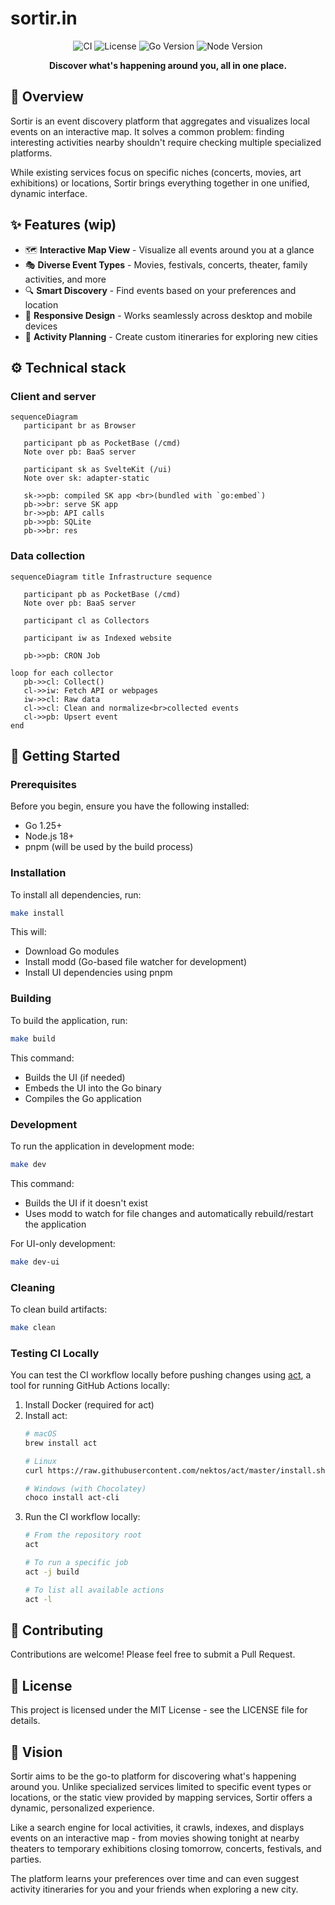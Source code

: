 # sortir.in

<div align="center">

![CI](https://github.com/username/sortir.in/actions/workflows/ci.yml/badge.svg)
![License](https://img.shields.io/badge/license-MIT-blue.svg)
![Go Version](https://img.shields.io/badge/go-1.25%2B-00ADD8.svg)
![Node Version](https://img.shields.io/badge/node-18%2B-brightgreen.svg)

**Discover what's happening around you, all in one place.**

</div>

## 🌟 Overview

Sortir is an event discovery platform that aggregates and visualizes local events on an interactive map. It solves a common problem: finding interesting activities nearby shouldn't require checking multiple specialized platforms.

While existing services focus on specific niches (concerts, movies, art exhibitions) or locations, Sortir brings everything together in one unified, dynamic interface.

## ✨ Features (wip)

- 🗺️ **Interactive Map View** - Visualize all events around you at a glance
- 🎭 **Diverse Event Types** - Movies, festivals, concerts, theater, family activities, and more
- 🔍 **Smart Discovery** - Find events based on your preferences and location
- 📱 **Responsive Design** - Works seamlessly across desktop and mobile devices
- 🧭 **Activity Planning** - Create custom itineraries for exploring new cities

## ⚙️ Technical stack

### Client and server
```mermaid
sequenceDiagram
   participant br as Browser

   participant pb as PocketBase (/cmd)
   Note over pb: BaaS server

   participant sk as SvelteKit (/ui)
   Note over sk: adapter-static

   sk->>pb: compiled SK app <br>(bundled with `go:embed`)
   pb->>br: serve SK app
   br->>pb: API calls
   pb->>pb: SQLite
   pb->>br: res
```

### Data collection
```mermaid
sequenceDiagram title Infrastructure sequence

   participant pb as PocketBase (/cmd)
   Note over pb: BaaS server

   participant cl as Collectors

   participant iw as Indexed website

   pb->>pb: CRON Job

loop for each collector
   pb->>cl: Collect()
   cl->>iw: Fetch API or webpages
   iw->>cl: Raw data
   cl->>cl: Clean and normalize<br>collected events
   cl->>pb: Upsert event
end
```

## 🚀 Getting Started

### Prerequisites

Before you begin, ensure you have the following installed:
- Go 1.25+
- Node.js 18+
- pnpm (will be used by the build process)

### Installation

To install all dependencies, run:

```bash
make install
```

This will:
- Download Go modules
- Install modd (Go-based file watcher for development)
- Install UI dependencies using pnpm

### Building

To build the application, run:

```bash
make build
```

This command:
- Builds the UI (if needed)
- Embeds the UI into the Go binary
- Compiles the Go application

### Development

To run the application in development mode:

```bash
make dev
```

This command:
- Builds the UI if it doesn't exist
- Uses modd to watch for file changes and automatically rebuild/restart the application

For UI-only development:

```bash
make dev-ui
```

### Cleaning

To clean build artifacts:

```bash
make clean
```

### Testing CI Locally

You can test the CI workflow locally before pushing changes using [act](https://github.com/nektos/act), a tool for running GitHub Actions locally:

1. Install Docker (required for act)
2. Install act:
   ```bash
   # macOS
   brew install act

   # Linux
   curl https://raw.githubusercontent.com/nektos/act/master/install.sh | sudo bash

   # Windows (with Chocolatey)
   choco install act-cli
   ```
3. Run the CI workflow locally:
   ```bash
   # From the repository root
   act

   # To run a specific job
   act -j build

   # To list all available actions
   act -l
   ```

## 🤝 Contributing

Contributions are welcome! Please feel free to submit a Pull Request.

## 📝 License

This project is licensed under the MIT License - see the LICENSE file for details.

## 🔮 Vision

Sortir aims to be the go-to platform for discovering what's happening around you. Unlike specialized services limited to specific event types or locations, or the static view provided by mapping services, Sortir offers a dynamic, personalized experience.

Like a search engine for local activities, it crawls, indexes, and displays events on an interactive map - from movies showing tonight at nearby theaters to temporary exhibitions closing tomorrow, concerts, festivals, and parties.

The platform learns your preferences over time and can even suggest activity itineraries for you and your friends when exploring a new city.
